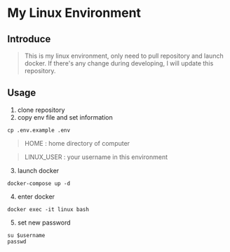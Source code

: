 # My Linux Environment

## Introduce
> This is my linux environment, only need to pull repository and launch docker.
> If there's any change during developing, I will update this repository.

## Usage

1. clone repository
2. copy env file and set information

```
cp .env.example .env
```
> HOME : home directory of computer

> LINUX_USER : your username in this environment


3. launch docker
```
docker-compose up -d
```

4. enter docker
```
docker exec -it linux bash
```

5. set new password
```
su $username
passwd
```

